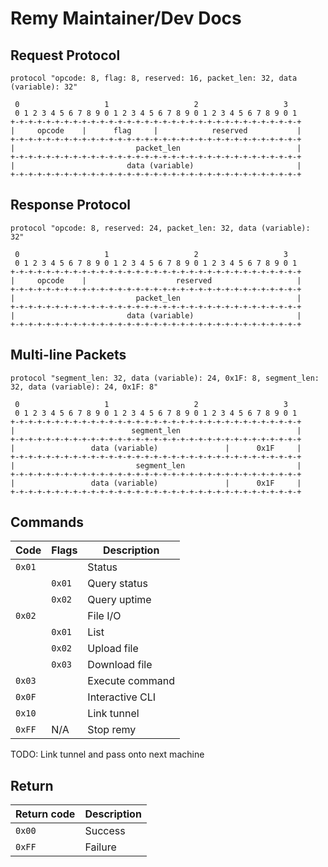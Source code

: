 # Remy Maintainer/Dev Docs

## Request Protocol

`protocol "opcode: 8, flag: 8, reserved: 16, packet_len: 32, data (variable): 32"`

```
 0                   1                   2                   3
 0 1 2 3 4 5 6 7 8 9 0 1 2 3 4 5 6 7 8 9 0 1 2 3 4 5 6 7 8 9 0 1
+-+-+-+-+-+-+-+-+-+-+-+-+-+-+-+-+-+-+-+-+-+-+-+-+-+-+-+-+-+-+-+-+
|     opcode    |      flag     |            reserved           |
+-+-+-+-+-+-+-+-+-+-+-+-+-+-+-+-+-+-+-+-+-+-+-+-+-+-+-+-+-+-+-+-+
|                           packet_len                          |
+-+-+-+-+-+-+-+-+-+-+-+-+-+-+-+-+-+-+-+-+-+-+-+-+-+-+-+-+-+-+-+-+
|                         data (variable)                       |
+-+-+-+-+-+-+-+-+-+-+-+-+-+-+-+-+-+-+-+-+-+-+-+-+-+-+-+-+-+-+-+-+
```

## Response Protocol

`protocol "opcode: 8, reserved: 24, packet_len: 32, data (variable): 32"`

```
 0                   1                   2                   3
 0 1 2 3 4 5 6 7 8 9 0 1 2 3 4 5 6 7 8 9 0 1 2 3 4 5 6 7 8 9 0 1
+-+-+-+-+-+-+-+-+-+-+-+-+-+-+-+-+-+-+-+-+-+-+-+-+-+-+-+-+-+-+-+-+
|     opcode    |                    reserved                   |
+-+-+-+-+-+-+-+-+-+-+-+-+-+-+-+-+-+-+-+-+-+-+-+-+-+-+-+-+-+-+-+-+
|                           packet_len                          |
+-+-+-+-+-+-+-+-+-+-+-+-+-+-+-+-+-+-+-+-+-+-+-+-+-+-+-+-+-+-+-+-+
|                         data (variable)                       |
+-+-+-+-+-+-+-+-+-+-+-+-+-+-+-+-+-+-+-+-+-+-+-+-+-+-+-+-+-+-+-+-+
```

## Multi-line Packets

`protocol "segment_len: 32, data (variable): 24, 0x1F: 8, segment_len: 32, data (variable): 24, 0x1F: 8"`

```
 0                   1                   2                   3
 0 1 2 3 4 5 6 7 8 9 0 1 2 3 4 5 6 7 8 9 0 1 2 3 4 5 6 7 8 9 0 1
+-+-+-+-+-+-+-+-+-+-+-+-+-+-+-+-+-+-+-+-+-+-+-+-+-+-+-+-+-+-+-+-+
|                          segment_len                          |
+-+-+-+-+-+-+-+-+-+-+-+-+-+-+-+-+-+-+-+-+-+-+-+-+-+-+-+-+-+-+-+-+
|                 data (variable)               |      0x1F     |
+-+-+-+-+-+-+-+-+-+-+-+-+-+-+-+-+-+-+-+-+-+-+-+-+-+-+-+-+-+-+-+-+
|                           segment_len                         |
+-+-+-+-+-+-+-+-+-+-+-+-+-+-+-+-+-+-+-+-+-+-+-+-+-+-+-+-+-+-+-+-+
|                 data (variable)               |      0x1F     |
+-+-+-+-+-+-+-+-+-+-+-+-+-+-+-+-+-+-+-+-+-+-+-+-+-+-+-+-+-+-+-+-+
```

## Commands

| Code   | Flags  | Description     |
| ------ | ------ | --------------- |
| `0x01` |        | Status          |
|        | `0x01` | Query status    |
|        | `0x02` | Query uptime    |
| `0x02` |        | File I/O        |
|        | `0x01` | List            |
|        | `0x02` | Upload file     |
|        | `0x03` | Download file   |
| `0x03` |        | Execute command |
| `0x0F` |        | Interactive CLI |
| `0x10` |        | Link tunnel     |
| `0xFF` | N/A    | Stop remy       |

TODO: Link tunnel and pass onto next machine

## Return

| Return code | Description |
| ----------- | ----------- |
| `0x00`      | Success     |
| `0xFF`      | Failure     |

